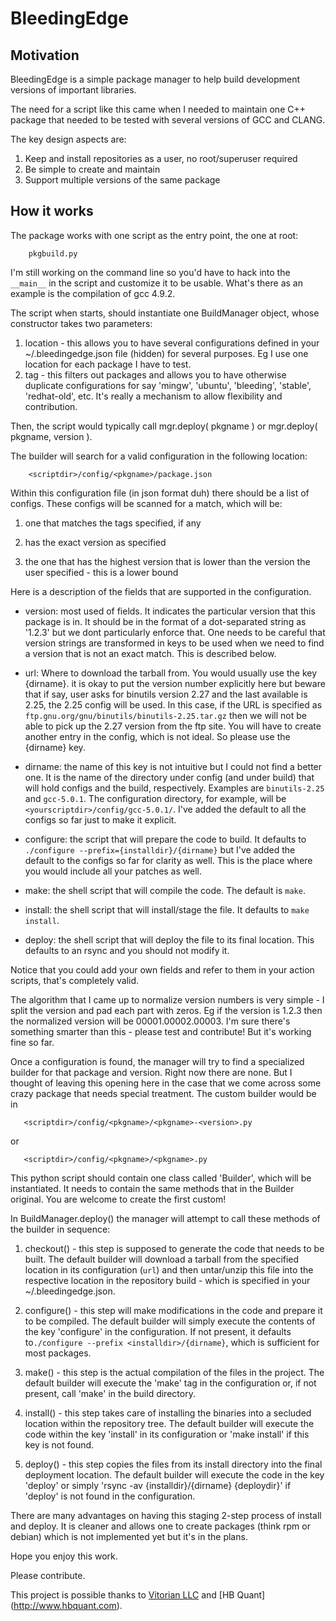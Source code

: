 # BleedingEdge

## Motivation

BleedingEdge is a simple package manager to help build development versions of important libraries.

The need for a script like this came when I needed to maintain one C++ package that needed to be tested with several versions of GCC and CLANG.

The key design aspects are:

1. Keep and install repositories as a user, no root/superuser required
2. Be simple to create and maintain
3. Support multiple versions of the same package

## How it works

The package works with one script as the entry point, the one at root:

`    pkgbuild.py`

I'm still working on the command line so <right now> you'd have to hack into the `__main__` in the script and customize it to be usable. What's there as an example is the compilation of gcc 4.9.2.

The script when starts, should instantiate one BuildManager object, whose constructor takes two parameters:

1. location - this allows you to have several configurations defined in your ~/.bleedingedge.json file (hidden) for several purposes. Eg I use one location for each package I have to test.
2. tag - this filters out packages and allows you to have otherwise duplicate configurations for say 'mingw', 'ubuntu', 'bleeding', 'stable', 'redhat-old', etc. It's really a mechanism to allow flexibility and contribution.

Then, the script would typically call mgr.deploy( pkgname ) or mgr.deploy( pkgname, version ).

The builder will search for a valid configuration in the following location:

`    <scriptdir>/config/<pkgname>/package.json`

Within this configuration file (in json format duh) there should be a list of configs. These configs will be scanned for a match, which will be:

1. one that matches the tags specified, if any

2. has the exact version as specified

3. the one that has the highest version that is lower than the version the user specified - this is a lower bound

Here is a description of the fields that are supported in the configuration.

- version: most used of fields. It indicates the particular version that this package is in. It should be in the format of a dot-separated string as '1.2.3' but we dont particularly enforce that. One needs to be careful that version strings are transformed in keys to be used when we need to find a version that is not an exact match. This is described below.

- url: Where to download the tarball from. You would usually use the key {dirname}. it is okay to put the version number explicitly here but beware that if say, user asks for binutils version 2.27 and the last available is 2.25, the 2.25 config will be used. In this case, if the URL is specified as `ftp.gnu.org/gnu/binutils/binutils-2.25.tar.gz` then we will not be able to pick up the 2.27 version from the ftp site. You will have to create another entry in the config, which is not ideal. So please use the {dirname} key.

- dirname: the name of this key is not intuitive but I could not find a better one. It is the name of the directory under config (and under build) that will hold configs and the build, respectively. Examples are `binutils-2.25` and `gcc-5.0.1`. The configuration directory, for example, will be `<yourscriptdir>/config/gcc-5.0.1/`. I've added the default to all the configs so far just to make it explicit.

- configure: the script that will prepare the code to build. It defaults to `./configure --prefix={installdir}/{dirname}` but I've added the default to the configs so far for clarity as well. This is the place where you would include all your patches as well.

- make: the shell script that will compile the code. The default is `make`.

- install: the shell script that will install/stage the file. It defaults to `make install`.

- deploy: the shell script that will deploy the file to its final location. This defaults to an rsync and you should not modify it.

Notice that you could add your own fields and refer to them in your action scripts, that's completely valid.

The algorithm that I came up to normalize version numbers is very simple - I split the version and pad each part with zeros. Eg if the version is 1.2.3 then the normalized version will be 00001.00002.00003. I'm sure there's something smarter than this - please test and contribute! But it's working fine so far.

Once a configuration is found, the manager will try to find a specialized builder for that package and version. Right now there are none. But I thought of leaving this opening here in the case that we come across some crazy package that needs special treatment. The custom builder would be in

`    <scriptdir>/config/<pkgname>/<pkgname>-<version>.py `

or

`    <scriptdir>/config/<pkgname>/<pkgname>.py `

This python script should contain one class called 'Builder', which will be instantiated. It needs to contain the same methods that in the Builder original. You are welcome to create the first custom!

In BuildManager.deploy() the manager will attempt to call these methods of the builder in sequence:

1. checkout() - this step is supposed to generate the code that needs to be built. The default builder will download a tarball from the specified location in its configuration (`url`) and then untar/unzip this file into the respective location in the repository build - which is specified in your ~/.bleedingedge.json.

2. configure() - this step will make modifications in the code and prepare it to be compiled. The default builder will simply execute the contents of the key 'configure' in the configuration. If not present, it defaults to`./configure --prefix <installdir>/{dirname}`, which is sufficient for most packages.

3. make() - this step is the actual compilation of the files in the project. The default builder will execute the 'make' tag in the configuration or, if not present, call 'make' in the build directory.

4. install() - this step takes care of installing the binaries into a secluded location within the repository tree. The default builder will execute the code within the key 'install' in its configuration or 'make install' if this key is not found.

5. deploy() - this step copies the files from its install directory into the final deployment location. The default builder will execute the code in the key 'deploy' or simply 'rsync -av {installdir}/{dirname} {deploydir}' if 'deploy' is not found in the configuration.

There are many advantages on having this staging 2-step process of install and deploy. It is cleaner and allows one to create packages (think rpm or debian) which is not implemented yet but it's in the plans.

Hope you enjoy this work.

Please contribute.

This project is possible thanks to [Vitorian LLC](http://www.vitorian.com) and [HB Quant] (http://www.hbquant.com).
